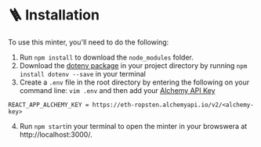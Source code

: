 # 🪜 Installation
To use this minter, you'll need to do the following:

1. Run `npm install` to download the `node_modules` folder.
2. Download the [dotenv package](https://www.npmjs.com/package/dotenv) in your project directory by running `npm install dotenv --save` in your terminal
3. Create a `.env` file in the root directory by entering the following on your command line: `vim .env` and then add your [Alchemy API Key](https://docs.alchemyapi.io/alchemy/tutorials/nft-minter#create-your-alchemy-api-key)  

``` 
REACT_APP_ALCHEMY_KEY = https://eth-ropsten.alchemyapi.io/v2/<alchemy-key>
```

4. Run `npm start`in your terminal to open the minter in your browswera at http://localhost:3000/.
